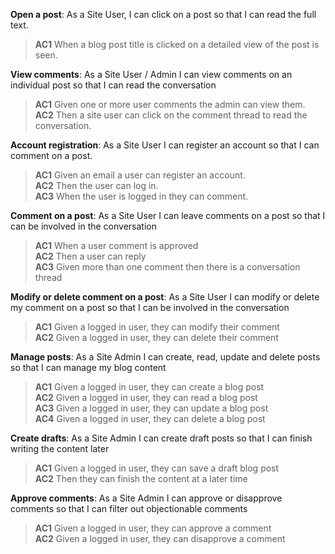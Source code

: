 **Open a post**: As a Site User, I can click on a post so that I can read the full text.  
> **AC1** When a blog post title is clicked on a detailed view of the post is seen.  

**View comments**: As a Site User / Admin I can view comments on an individual post so that I can read the conversation  
> **AC1** Given one or more user comments the admin can view them.  
> **AC2** Then a site user can click on the comment thread to read the conversation.  

**Account registration**: As a Site User I can register an account so that I can comment on a post.
> **AC1** Given an email a user can register an account.  
> **AC2** Then the user can log in.  
> **AC3** When the user is logged in they can comment.  

**Comment on a post**: As a Site User I can leave comments on a post so that I can be involved in the conversation  
> **AC1** When a user comment is approved  
> **AC2** Then a user can reply  
> **AC3** Given more than one comment then there is a conversation thread  

**Modify or delete comment on a post**: As a Site User I can modify or delete my comment on a post so that I can be involved in the conversation  
> **AC1** Given a logged in user, they can modify their comment  
> **AC2** Given a logged in user, they can delete their comment  

**Manage posts**: As a Site Admin I can create, read, update and delete posts so that I can manage my blog content  
> **AC1** Given a logged in user, they can create a blog post  
> **AC2** Given a logged in user, they can read a blog post  
> **AC3** Given a logged in user, they can update a blog post  
> **AC4** Given a logged in user, they can delete a blog post  

**Create drafts**: As a Site Admin I can create draft posts so that I can finish writing the content later  
> **AC1** Given a logged in user, they can save a draft blog post  
> **AC2** Then they can finish the content at a later time  

**Approve comments**: As a Site Admin I can approve or disapprove comments so that I can filter out objectionable comments  
> **AC1** Given a logged in user, they can approve a comment  
> **AC2** Given a logged in user, they can disapprove a comment  
